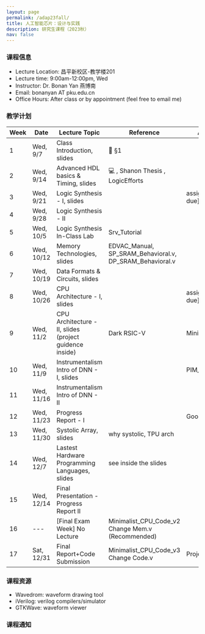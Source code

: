 ```yaml
---
layout: page
permalink: /adap23fall/
title: 人工智能芯片：设计与实践
description: 研究生课程（2023秋）
nav: false
---
```


### 课程信息

- Lecture Location:	昌平新校区-教学楼201
- Lecture time:	9:00am-12:00pm, Wed
- Instructor:	Dr. Bonan Yan 燕博南
- Email:	bonanyan AT pku.edu.cn
- Office Hours:	After class or by appointment (feel free to email me)

### 教学计划

| Week | Date       | Lecture Topic                                             | Reference                                                 | Assignment Due             |
|------|------------|-----------------------------------------------------------|-----------------------------------------------------------|----------------------------|
| 1    | Wed, 9/7   | Class Introduction, slides                                | 📕 §1                                                     |                            |
| 2    | Wed, 9/14  | Advanced HDL basics & Timing, slides                      | 💻 , Shanon Thesis , LogicEfforts                         |                            |
| 3    | Wed, 9/21  | Logic Synthesis - I, slides                               |                                                           | assignment 1 [already due] |
| 4    | Wed, 9/28  | Logic Synthesis - II                                      |                                                           |                            |
| 5    | Wed, 10/5  | Logic Synthesis In-Class Lab                              | Srv_Tutorial                                              |                            |
| 6    | Wed, 10/12 |  Memory Technologies, slides                              |  EDVAC_Manual, SP_SRAM_Behavioral.v, DP_SRAM_Behavioral.v |                            |
| 7    | Wed, 10/19 | Data Formats & Circuits, slides                           |                                                           |                            |
| 8    | Wed, 10/26 |   CPU Architecture - I, slides                            |                                                           | assignment 2 [already due] |
| 9    | Wed, 11/2  |   CPU Architecture - II, slides (project guidence inside) |   Dark RSIC-V                                             | Minimalist_CPU_Code_v1     |
| 10   | Wed, 11/9  |   Instrumentalism Intro of DNN - I, slides                |                                                           | PIM_Behavioral_Model       |
| 11   | Wed, 11/16 |   Instrumentalism Intro of DNN - II                       |                                                           |                            |
| 12   | Wed, 11/23 |   Progress Report - I                                     |                                                           | Good Job Everyone!!        |
| 13   | Wed, 11/30 |   Systolic Array, slides                                  | why systolic, TPU arch                                    |                            |
| 14   | Wed, 12/7  |   Lastest Hardware Programming Languages, slides          |  see inside the slides                                    |                            |
| 15   | Wed, 12/14 |  Final Presentation - Progress Report II                  |                                                           |                            |
| 16   | ---        | [Final Exam Week] No Lecture                              | Minimalist_CPU_Code_v2 Change Mem.v (Recommended)         |                            |
| 17   | Sat, 12/31 | Final Report+Code Submission                              | Minimalist_CPU_Code_v3 Change Code.v                      | ProjectGuide, due in due   |


### 课程资源

- Wavedrom: waveform drawing tool
- iVerilog: verilog compilers/simulator
- GTKWave: waveform viewer

### 课程通知

